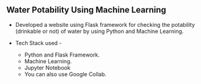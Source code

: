 ## Water Potability Using Machine Learning

- Developed a website using Flask framework for checking the potability (drinkable or not) of water by using Python and Machine Learning.

- Tech Stack used -
    - Python and Flask Framework.
    - Machine Learning.
    - Jupyter Notebook
    - You can also use Google Collab.

